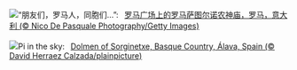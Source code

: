![](https://www.bing.com/th?id=OHR.ForumRomanum_ZH-CN5873120178_UHD.jpg&w=1000)“朋友们，罗马人，同胞们…”:&nbsp;&ensp;[罗马广场上的罗马萨图尔诺农神庙，罗马，意大利 (© Nico De Pasquale Photography/Getty Images)](https://www.bing.com/th?id=OHR.ForumRomanum_ZH-CN5873120178_UHD.jpg)
<br><br/>
![](https://www.bing.com/th?id=OHR.BasqueDolmen_EN-US9089569057_UHD.jpg&w=1000)Pi in the sky:&nbsp;&ensp;[Dolmen of Sorginetxe, Basque Country, Álava, Spain (© David Herraez Calzada/plainpicture)](https://www.bing.com/th?id=OHR.BasqueDolmen_EN-US9089569057_UHD.jpg)
<br><br/>
